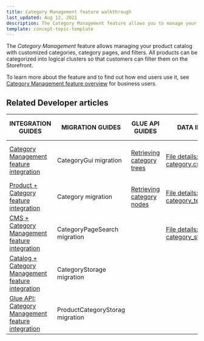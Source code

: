 ```yaml
---
title: Category Management feature walkthrough
last_updated: Aug 12, 2021
description: The Category Management feature allows you to manage your product catalog with customized categories, category pages, and filters.
template: concept-topic-template
---
```


The _Category Management_ feature allows managing your product catalog with customized categories, category pages, and filters. All products can be categorized into logical clusters so that customers can filter them on the Storefront.

To learn more about the feature and to find out how end users use it, see [Category Management feature overview](/docs/scos/user/features/{{page.version}}/category-management-feature-overview.html) for business users.

## Related Developer articles

|INTEGRATION GUIDES  | MIGRATION GUIDES | GLUE API GUIDES  | DATA IMPORT | TUTORIALS AND HOWTOS |
|---------|---------|---------|---------|---------|
| [Category Management feature integration](/docs/scos/dev/migration-and-integration/{{page.version}}/feature-integration-guides/category-management-feature-integration.html) | CategoryGui migration| [Retrieving category trees](/docs/scos/dev/glue-api-guides/{{page.version}}/retrieving-categories/retrieving-category-trees.html)  | [File details: category.csv](/docs/scos/dev/developer-guides/{{page.version}}/development-guide/data-import/data-import-categories/catalog-setup/categories/file-details-category.csv.html)  | [HowTo - Manage a big number of categories](/docs/scos/dev/tutorials-and-howtos/{{page.version}}/howtos/feature-howtos/howto-manage-a-big-number-of-categories.html)  |
| [Product + Category feature integration](/docs/scos/dev/migration-and-integration/{{page.version}}/feature-integration-guides/product-category-feature-integration.html)  | Category migration | [Retrieving category nodes](/docs/scos/dev/glue-api-guides/{{page.version}}/retrieving-categories/retrieving-category-nodes.html) | [File details: category_template.csv](/docs/scos/dev/developer-guides/{{page.version}}/development-guide/data-import/data-import-categories/catalog-setup/categories/file-details-category-template.csv.html)  |   |
| [CMS + Category Management feature integration](/docs/scos/dev/migration-and-integration/{{page.version}}/feature-integration-guides/cms-category-management-feature-integration.html)  |CategoryPageSearch migration|  | [File details: category_store.csv](/docs/scos/dev/developer-guides/{{page.version}}/development-guide/data-import/data-import-categories/catalog-setup/categories/file-details-category-store.csv.html) |   |
| [Catalog + Category Management feature integration](/docs/scos/dev/migration-and-integration/{{page.version}}/feature-integration-guides/catalog-category-management-feature-integration.html) | CategoryStorage migration |   |   |   |
| [Glue API: Category Management feature integration](/docs/scos/dev/migration-and-integration/{{page.version}}/feature-integration-guides/glue-api/glue-api-category-management-feature-integration.html) | ProductCategoryStorag migration |   |   |   |
